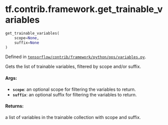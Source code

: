 <div itemscope itemtype="http://developers.google.com/ReferenceObject">
<meta itemprop="name" content="tf.contrib.framework.get_trainable_variables" />
</div>

# tf.contrib.framework.get_trainable_variables

``` python
get_trainable_variables(
    scope=None,
    suffix=None
)
```



Defined in [`tensorflow/contrib/framework/python/ops/variables.py`](https://www.tensorflow.org/code/tensorflow/contrib/framework/python/ops/variables.py).

Gets the list of trainable variables, filtered by scope and/or suffix.

#### Args:

* <b>`scope`</b>: an optional scope for filtering the variables to return.
* <b>`suffix`</b>: an optional suffix for filtering the variables to return.


#### Returns:

a list of variables in the trainable collection with scope and suffix.